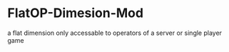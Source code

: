 # FlatOP-Dimesion-Mod
a flat dimension only accessable to operators of a server or single player game
